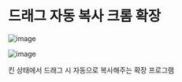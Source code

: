 # 드래그 자동 복사 크롬 확장

![image](https://github.com/user-attachments/assets/6abeea0c-3775-460b-9a09-952149892466)

![image](https://github.com/user-attachments/assets/fdd4da78-5f48-441f-b6b5-a766566ac828)

킨 상태에서 드래그 시 자동으로 복사해주는 확장 프로그램
